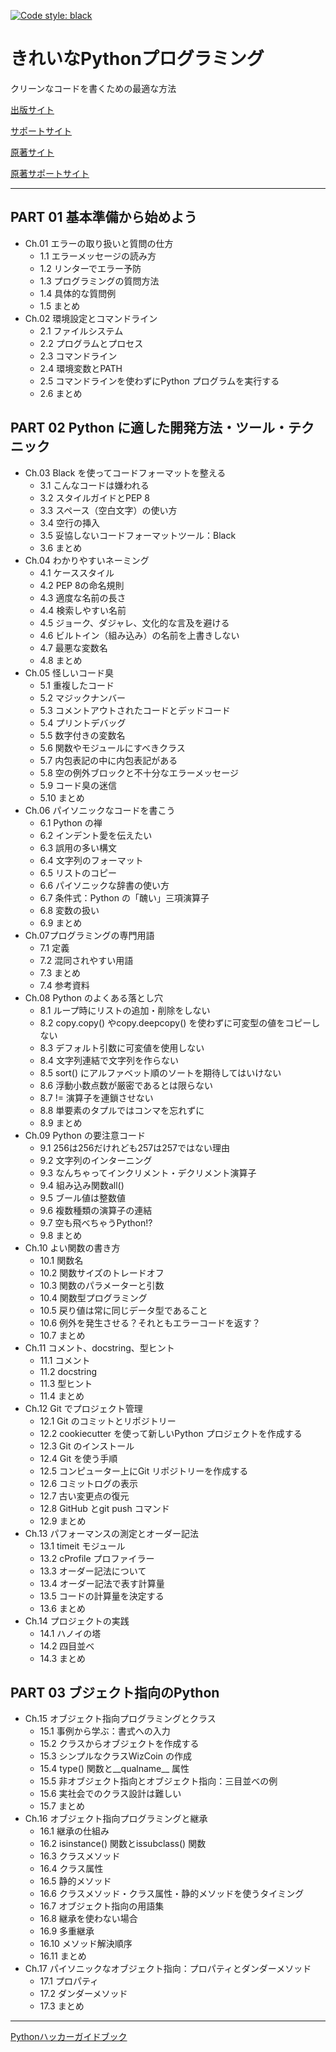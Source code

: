 [![Code style: black](https://img.shields.io/badge/code%20style-black-000000.svg)](https://github.com/psf/black)

# きれいなPythonプログラミング

クリーンなコードを書くための最適な方法

[出版サイト](https://book.mynavi.jp/ec/products/detail/id=127578)

[サポートサイト](https://book.mynavi.jp/supportsite/detail/9784839977405.html)

[原著サイト](https://nostarch.com/beyond-basic-stuff-python)

[原著サポートサイト](https://inventwithpython.com/beyond/)

---

## PART 01 基本準備から始めよう

- Ch.01 エラーの取り扱いと質問の仕方
  - 1.1 エラーメッセージの読み方
  - 1.2 リンターでエラー予防
  - 1.3 プログラミングの質問方法
  - 1.4 具体的な質問例
  - 1.5 まとめ
- Ch.02 環境設定とコマンドライン
  - 2.1 ファイルシステム
  - 2.2 プログラムとプロセス
  - 2.3 コマンドライン
  - 2.4 環境変数とPATH
  - 2.5 コマンドラインを使わずにPython プログラムを実行する
  - 2.6 まとめ

## PART 02 Python に適した開発方法・ツール・テクニック

- Ch.03 Black を使ってコードフォーマットを整える
  - 3.1 こんなコードは嫌われる
  - 3.2 スタイルガイドとPEP 8
  - 3.3 スペース（空白文字）の使い方
  - 3.4 空行の挿入
  - 3.5 妥協しないコードフォーマットツール：Black
  - 3.6 まとめ
- Ch.04 わかりやすいネーミング
  - 4.1 ケーススタイル
  - 4.2 PEP 8の命名規則
  - 4.3 適度な名前の長さ
  - 4.4 検索しやすい名前
  - 4.5 ジョーク、ダジャレ、文化的な言及を避ける
  - 4.6 ビルトイン（組み込み）の名前を上書きしない
  - 4.7 最悪な変数名
  - 4.8 まとめ
- Ch.05 怪しいコード臭
  - 5.1 重複したコード
  - 5.2 マジックナンバー
  - 5.3 コメントアウトされたコードとデッドコード
  - 5.4 プリントデバッグ
  - 5.5 数字付きの変数名
  - 5.6 関数やモジュールにすべきクラス
  - 5.7 内包表記の中に内包表記がある
  - 5.8 空の例外ブロックと不十分なエラーメッセージ
  - 5.9 コード臭の迷信
  - 5.10 まとめ
- Ch.06 パイソニックなコードを書こう
  - 6.1 Python の禅
  - 6.2 インデント愛を伝えたい
  - 6.3 誤用の多い構文
  - 6.4 文字列のフォーマット
  - 6.5 リストのコピー
  - 6.6 パイソニックな辞書の使い方
  - 6.7 条件式：Python の「醜い」三項演算子
  - 6.8 変数の扱い
  - 6.9 まとめ
- Ch.07プログラミングの専門用語
  - 7.1 定義
  - 7.2 混同されやすい用語
  - 7.3 まとめ
  - 7.4 参考資料
- Ch.08 Python のよくある落とし穴
  - 8.1 ループ時にリストの追加・削除をしない
  - 8.2 copy.copy() やcopy.deepcopy() を使わずに可変型の値をコピーしない
  - 8.3 デフォルト引数に可変値を使用しない
  - 8.4 文字列連結で文字列を作らない
  - 8.5 sort() にアルファベット順のソートを期待してはいけない
  - 8.6 浮動小数点数が厳密であるとは限らない
  - 8.7 != 演算子を連鎖させない
  - 8.8 単要素のタプルではコンマを忘れずに
  - 8.9 まとめ
- Ch.09 Python の要注意コード
  - 9.1 256は256だけれども257は257ではない理由
  - 9.2 文字列のインターニング
  - 9.3 なんちゃってインクリメント・デクリメント演算子
  - 9.4 組み込み関数all()
  - 9.5 ブール値は整数値
  - 9.6 複数種類の演算子の連結
  - 9.7 空も飛べちゃうPython!?
  - 9.8 まとめ
- Ch.10 よい関数の書き方
  - 10.1 関数名
  - 10.2 関数サイズのトレードオフ
  - 10.3 関数のパラメーターと引数
  - 10.4 関数型プログラミング
  - 10.5 戻り値は常に同じデータ型であること
  - 10.6 例外を発生させる？それともエラーコードを返す？
  - 10.7 まとめ
- Ch.11 コメント、docstring、型ヒント
  - 11.1 コメント
  - 11.2 docstring
  - 11.3 型ヒント
  - 11.4 まとめ
- Ch.12 Git でプロジェクト管理
  - 12.1 Git のコミットとリポジトリー
  - 12.2 cookiecutter を使って新しいPython プロジェクトを作成する
  - 12.3 Git のインストール
  - 12.4 Git を使う手順
  - 12.5 コンピューター上にGit リポジトリーを作成する
  - 12.6 コミットログの表示
  - 12.7 古い変更点の復元
  - 12.8 GitHub とgit push コマンド
  - 12.9 まとめ
- Ch.13 パフォーマンスの測定とオーダー記法
  - 13.1 timeit モジュール
  - 13.2 cProfile プロファイラー
  - 13.3 オーダー記法について
  - 13.4 オーダー記法で表す計算量
  - 13.5 コードの計算量を決定する
  - 13.6 まとめ
- Ch.14 プロジェクトの実践
  - 14.1 ハノイの塔
  - 14.2 四目並べ
  - 14.3 まとめ

## PART 03 ブジェクト指向のPython

- Ch.15 オブジェクト指向プログラミングとクラス
  - 15.1 事例から学ぶ：書式への入力
  - 15.2 クラスからオブジェクトを作成する
  - 15.3 シンプルなクラスWizCoin の作成
  - 15.4 type() 関数と__qualname__ 属性
  - 15.5 非オブジェクト指向とオブジェクト指向：三目並べの例
  - 15.6 実社会でのクラス設計は難しい
  - 15.7 まとめ
- Ch.16 オブジェクト指向プログラミングと継承
  - 16.1 継承の仕組み
  - 16.2 isinstance() 関数とissubclass() 関数
  - 16.3 クラスメソッド
  - 16.4 クラス属性
  - 16.5 静的メソッド
  - 16.6 クラスメソッド・クラス属性・静的メソッドを使うタイミング
  - 16.7 オブジェクト指向の用語集
  - 16.8 継承を使わない場合
  - 16.9 多重継承
  - 16.10 メソッド解決順序
  - 16.11 まとめ
- Ch.17 パイソニックなオブジェクト指向：プロパティとダンダーメソッド
  - 17.1 プロパティ
  - 17.2 ダンダーメソッド
  - 17.3 まとめ

---

[Pythonハッカーガイドブック](https://book.mynavi.jp/ec/products/detail/id=115482)

